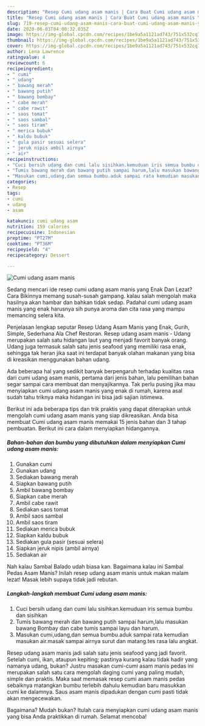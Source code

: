 ```yaml
---
description: "Resep Cumi udang asam manis | Cara Buat Cumi udang asam manis Yang Sempurna"
title: "Resep Cumi udang asam manis | Cara Buat Cumi udang asam manis Yang Sempurna"
slug: 719-resep-cumi-udang-asam-manis-cara-buat-cumi-udang-asam-manis-yang-sempurna
date: 2020-06-03T04:00:32.035Z
image: https://img-global.cpcdn.com/recipes/1be9a5a1121ad743/751x532cq70/cumi-udang-asam-manis-foto-resep-utama.jpg
thumbnail: https://img-global.cpcdn.com/recipes/1be9a5a1121ad743/751x532cq70/cumi-udang-asam-manis-foto-resep-utama.jpg
cover: https://img-global.cpcdn.com/recipes/1be9a5a1121ad743/751x532cq70/cumi-udang-asam-manis-foto-resep-utama.jpg
author: Lena Lawrence
ratingvalue: 4
reviewcount: 6
recipeingredient:
- " cumi"
- " udang"
- " bawang merah"
- " bawang putih"
- " bawang bombay"
- " cabe merah"
- " cabe rawit"
- " saos tomat"
- " saos sambal"
- " saos tiram"
- " merica bubuk"
- " kaldu bubuk"
- " gula pasir sesuai selera"
- " jeruk nipis ambil airnya"
- " air"
recipeinstructions:
- "Cuci bersih udang dan cumi lalu sisihkan.kemuduan iris semua bumbu dan sisihkan"
- "Tumis bawang merah dan bawang putih sampai harum,lalu masukan bawang Bombay dan cabe tumis sampai layu dan harum."
- "Masukan cumi,udang,dan semua bumbu.aduk sampai rata kemudian masukan air.masak sampai airnya surut dan matang.tes rasa lalu angkat."
categories:
- Resep
tags:
- cumi
- udang
- asam

katakunci: cumi udang asam 
nutrition: 159 calories
recipecuisine: Indonesian
preptime: "PT27M"
cooktime: "PT36M"
recipeyield: "4"
recipecategory: Dessert

---
```



![Cumi udang asam manis](https://img-global.cpcdn.com/recipes/1be9a5a1121ad743/751x532cq70/cumi-udang-asam-manis-foto-resep-utama.jpg)

Sedang mencari ide resep cumi udang asam manis yang Enak Dan Lezat? Cara Bikinnya memang susah-susah gampang. kalau salah mengolah maka hasilnya akan hambar dan bahkan tidak sedap. Padahal cumi udang asam manis yang enak harusnya sih punya aroma dan cita rasa yang mampu memancing selera kita.

Penjelasan lengkap seputar Resep Udang Asam Manis yang Enak, Gurih, Simple, Sederhana Ala Chef Restoran. Resep udang asam manis - Udang merupakan salah satu hidangan laut yang menjadi favorit banyak orang. Udang juga termasuk salah satu jenis seafood yang memiliki rasa enak, sehingga tak heran jika saat ini terdapat banyak olahan makanan yang bisa di kreasikan menggunakan bahan udang.

Ada beberapa hal yang sedikit banyak berpengaruh terhadap kualitas rasa dari cumi udang asam manis, pertama dari jenis bahan, lalu pemilihan bahan segar sampai cara membuat dan menyajikannya. Tak perlu pusing jika mau menyiapkan cumi udang asam manis yang enak di rumah, karena asal sudah tahu triknya maka hidangan ini bisa jadi sajian istimewa.


Berikut ini ada beberapa tips dan trik praktis yang dapat diterapkan untuk mengolah cumi udang asam manis yang siap dikreasikan. Anda bisa membuat Cumi udang asam manis memakai 15 jenis bahan dan 3 tahap pembuatan. Berikut ini cara dalam menyiapkan hidangannya.

<!--inarticleads1-->

##### Bahan-bahan dan bumbu yang dibutuhkan dalam menyiapkan Cumi udang asam manis:

1. Gunakan  cumi
1. Gunakan  udang
1. Sediakan  bawang merah
1. Siapkan  bawang putih
1. Ambil  bawang bombay
1. Siapkan  cabe merah
1. Ambil  cabe rawit
1. Sediakan  saos tomat
1. Ambil  saos sambal
1. Ambil  saos tiram
1. Sediakan  merica bubuk
1. Siapkan  kaldu bubuk
1. Sediakan  gula pasir (sesuai selera)
1. Siapkan  jeruk nipis (ambil airnya)
1. Sediakan  air


Nah kalau Sambal Balado udah biasa kan. Bagaimana kalau ini Sambal Pedas Asam Manis? Inilah resep udang asam manis untuk makan malam lezat! Masak lebih supaya tidak jadi rebutan. 

<!--inarticleads2-->

##### Langkah-langkah membuat Cumi udang asam manis:

1. Cuci bersih udang dan cumi lalu sisihkan.kemuduan iris semua bumbu dan sisihkan
1. Tumis bawang merah dan bawang putih sampai harum,lalu masukan bawang Bombay dan cabe tumis sampai layu dan harum.
1. Masukan cumi,udang,dan semua bumbu.aduk sampai rata kemudian masukan air.masak sampai airnya surut dan matang.tes rasa lalu angkat.


Resep udang asam manis jadi salah satu jenis seafood yang jadi favorit. Setelah cumi, ikan, ataupun kepiting; pastinya kurang kalau tidak hadir yang namanya udang, bukan? Justru masakan cumi-cumi asam manis pedas ini merupakan salah satu cara mengolah daging cumi yang paling mudah, simple dan praktis. Maka saat memasak resep cumi asam manis pedas sebaiknya matangkan bumbu terlebih dahulu kemudian baru masukkan cumi ke dalamnya. Saus asam manis dipadukan dengan cumi pasti tidak akan mengecewakan. 

Bagaimana? Mudah bukan? Itulah cara menyiapkan cumi udang asam manis yang bisa Anda praktikkan di rumah. Selamat mencoba!
